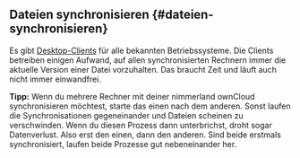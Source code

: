 ## **Dateien synchronisieren** {#dateien-synchronisieren}

Es gibt [Desktop-Clients](https://owncloud.org/install/#install-clients) für alle bekannten Betriebssysteme. Die Clients betreiben einigen Aufwand, auf allen synchronisierten Rechnern immer die aktuelle Version einer Datei vorzuhalten. Das braucht Zeit und läuft auch nicht immer einwandfrei.

**Tipp:** Wenn du mehrere Rechner mit deiner nimmerland ownCloud synchronisieren möchtest, starte das einen nach dem anderen. Sonst laufen die Synchronisationen gegeneinander und Dateien scheinen zu verschwinden. Wenn du diesen Prozess dann unterbrichst, droht sogar Datenverlust. Also erst den einen, dann den anderen. Sind beide erstmals synchronisiert, laufen beide Prozesse gut nebeneinander her.